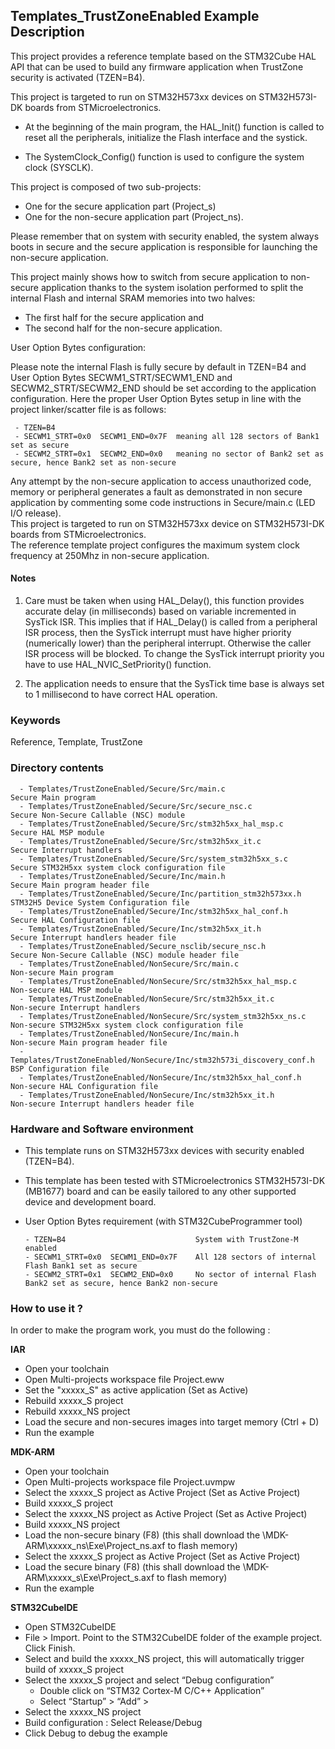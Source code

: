 ## <b>Templates_TrustZoneEnabled Example Description</b>

This project provides a reference template based on the STM32Cube HAL API that can be used
to build any firmware application when TrustZone security is activated (TZEN=B4).

This project is targeted to run on STM32H573xx devices on STM32H573I-DK boards from STMicroelectronics.

- At the beginning of the main program, the HAL_Init() function is called to reset
all the peripherals, initialize the Flash interface and the systick.

- The SystemClock_Config() function is used to configure the system clock (SYSCLK).  

This project is composed of two sub-projects:  

 - One for the secure application part (Project_s)  
 - One for the non-secure application part (Project_ns).  

Please remember that on system with security enabled, the system always boots in secure and
the secure application is responsible for launching the non-secure application.  

This project mainly shows how to switch from secure application to non-secure application
thanks to the system isolation performed to split the internal Flash and internal SRAM memories
into two halves:  

 - The first half for the secure application and  
 - The second half for the non-secure application.  
 
User Option Bytes configuration:  

Please note the internal Flash is fully secure by default in TZEN=B4 and User Option Bytes
SECWM1_STRT/SECWM1_END and SECWM2_STRT/SECWM2_END should be set according to the application
configuration. 
Here the proper User Option Bytes setup in line with the project linker/scatter
file is as follows:

     - TZEN=B4 
     - SECWM1_STRT=0x0  SECWM1_END=0x7F  meaning all 128 sectors of Bank1 set as secure
     - SECWM2_STRT=0x1  SECWM2_END=0x0   meaning no sector of Bank2 set as secure, hence Bank2 set as non-secure
	 
Any attempt by the non-secure application to access unauthorized code, memory or
peripheral generates a fault as demonstrated in non secure application by commenting some
code instructions in Secure/main.c (LED I/O release).  
This project is targeted to run on STM32H573xx device on STM32H573I-DK boards from STMicroelectronics.  
The reference template project configures the maximum system clock frequency at 250Mhz in non-secure
application.

#### <b>Notes</b>

 1. Care must be taken when using HAL_Delay(), this function provides accurate delay (in milliseconds)
    based on variable incremented in SysTick ISR. This implies that if HAL_Delay() is called from
    a peripheral ISR process, then the SysTick interrupt must have higher priority (numerically lower)
    than the peripheral interrupt. Otherwise the caller ISR process will be blocked.
    To change the SysTick interrupt priority you have to use HAL_NVIC_SetPriority() function.

 2. The application needs to ensure that the SysTick time base is always set to 1 millisecond
    to have correct HAL operation.
 

### <b>Keywords</b>

Reference, Template, TrustZone

### <b>Directory contents</b>

      - Templates/TrustZoneEnabled/Secure/Src/main.c                         Secure Main program
      - Templates/TrustZoneEnabled/Secure/Src/secure_nsc.c                   Secure Non-Secure Callable (NSC) module
      - Templates/TrustZoneEnabled/Secure/Src/stm32h5xx_hal_msp.c            Secure HAL MSP module
      - Templates/TrustZoneEnabled/Secure/Src/stm32h5xx_it.c                 Secure Interrupt handlers
      - Templates/TrustZoneEnabled/Secure/Src/system_stm32h5xx_s.c           Secure STM32H5xx system clock configuration file
      - Templates/TrustZoneEnabled/Secure/Inc/main.h                         Secure Main program header file
      - Templates/TrustZoneEnabled/Secure/Inc/partition_stm32h573xx.h        STM32H5 Device System Configuration file
      - Templates/TrustZoneEnabled/Secure/Inc/stm32h5xx_hal_conf.h           Secure HAL Configuration file
      - Templates/TrustZoneEnabled/Secure/Inc/stm32h5xx_it.h                 Secure Interrupt handlers header file
      - Templates/TrustZoneEnabled/Secure_nsclib/secure_nsc.h                Secure Non-Secure Callable (NSC) module header file
      - Templates/TrustZoneEnabled/NonSecure/Src/main.c                      Non-secure Main program
      - Templates/TrustZoneEnabled/NonSecure/Src/stm32h5xx_hal_msp.c         Non-secure HAL MSP module
      - Templates/TrustZoneEnabled/NonSecure/Src/stm32h5xx_it.c              Non-secure Interrupt handlers
      - Templates/TrustZoneEnabled/NonSecure/Src/system_stm32h5xx_ns.c       Non-secure STM32H5xx system clock configuration file
      - Templates/TrustZoneEnabled/NonSecure/Inc/main.h                      Non-secure Main program header file
      - Templates/TrustZoneEnabled/NonSecure/Inc/stm32h573i_discovery_conf.h BSP Configuration file
      - Templates/TrustZoneEnabled/NonSecure/Inc/stm32h5xx_hal_conf.h        Non-secure HAL Configuration file
      - Templates/TrustZoneEnabled/NonSecure/Inc/stm32h5xx_it.h              Non-secure Interrupt handlers header file

### <b>Hardware and Software environment</b>

  - This template runs on STM32H573xx devices with security enabled (TZEN=B4).  
  - This template has been tested with STMicroelectronics STM32H573I-DK (MB1677)
    board and can be easily tailored to any other supported device
    and development board.  
	
  - User Option Bytes requirement (with STM32CubeProgrammer tool)

        - TZEN=B4                             System with TrustZone-M enabled
        - SECWM1_STRT=0x0  SECWM1_END=0x7F    All 128 sectors of internal Flash Bank1 set as secure
        - SECWM2_STRT=0x1  SECWM2_END=0x0     No sector of internal Flash Bank2 set as secure, hence Bank2 non-secure

### <b>How to use it ?</b>

In order to make the program work, you must do the following :

<b>IAR</b>

 - Open your toolchain
 - Open Multi-projects workspace file Project.eww
 - Set the "xxxxx_S" as active application (Set as Active)
 - Rebuild xxxxx_S project
 - Rebuild xxxxx_NS project
 - Load the secure and non-secures images into target memory (Ctrl + D)
 - Run the example

<b>MDK-ARM</b>

- Open your toolchain
- Open Multi-projects workspace file Project.uvmpw
- Select the xxxxx_S project as Active Project (Set as Active Project)
- Build xxxxx_S project
- Select the xxxxx_NS project as Active Project (Set as Active Project)
- Build xxxxx_NS project
- Load the non-secure binary (F8)
(this shall download the \MDK-ARM\xxxxx_ns\Exe\Project_ns.axf to flash memory)
- Select the xxxxx_S project as Active Project (Set as Active Project)
- Load the secure binary (F8)
(this shall download the \MDK-ARM\xxxxx_s\Exe\Project_s.axf to flash memory)
- Run the example

<b>STM32CubeIDE</b>

 - Open STM32CubeIDE
 - File > Import. Point to the STM32CubeIDE folder of the example project. Click Finish.
 - Select and build the xxxxx_NS project, this will automatically trigger build of xxxxx_S project
 - Select the xxxxx_S project and select “Debug configuration”
   - Double click on “STM32 Cortex-M C/C++ Application”
   - Select  “Startup” >  “Add” >
 - Select the xxxxx_NS project
 - Build configuration : Select Release/Debug
 - Click Debug to debug the example
